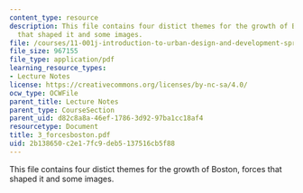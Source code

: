 ```yaml
---
content_type: resource
description: This file contains four distict themes for the growth of Boston, forces
  that shaped it and some images.
file: /courses/11-001j-introduction-to-urban-design-and-development-spring-2006/2b138650c2e17fc9deb5137516cb5f88_3_forcesboston.pdf
file_size: 967155
file_type: application/pdf
learning_resource_types:
- Lecture Notes
license: https://creativecommons.org/licenses/by-nc-sa/4.0/
ocw_type: OCWFile
parent_title: Lecture Notes
parent_type: CourseSection
parent_uid: d82c8a8a-46ef-1786-3d92-97ba1cc18af4
resourcetype: Document
title: 3_forcesboston.pdf
uid: 2b138650-c2e1-7fc9-deb5-137516cb5f88
---
```

This file contains four distict themes for the growth of Boston, forces that shaped it and some images.